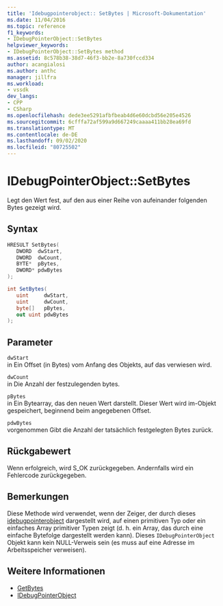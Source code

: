 ```yaml
---
title: 'Idebugpointerobject:: SetBytes | Microsoft-Dokumentation'
ms.date: 11/04/2016
ms.topic: reference
f1_keywords:
- IDebugPointerObject::SetBytes
helpviewer_keywords:
- IDebugPointerObject::SetBytes method
ms.assetid: 8c578b38-38d7-46f3-bb2e-8a730fccd334
author: acangialosi
ms.author: anthc
manager: jillfra
ms.workload:
- vssdk
dev_langs:
- CPP
- CSharp
ms.openlocfilehash: dede3ee5291afbfbeab4d6e60dcbd56e205e4526
ms.sourcegitcommit: 6cfffa72af599a9d667249caaaa411bb28ea69fd
ms.translationtype: MT
ms.contentlocale: de-DE
ms.lasthandoff: 09/02/2020
ms.locfileid: "80725502"
---
```

# <a name="idebugpointerobjectsetbytes"></a>IDebugPointerObject::SetBytes
Legt den Wert fest, auf den aus einer Reihe von aufeinander folgenden Bytes gezeigt wird.

## <a name="syntax"></a>Syntax

```cpp
HRESULT SetBytes( 
   DWORD  dwStart,
   DWORD  dwCount,
   BYTE*  pBytes,
   DWORD* pdwBytes
);
```

```csharp
int SetBytes(
   uint     dwStart,
   uint     dwCount,
   byte[]   pBytes,
   out uint pdwBytes
);
```

## <a name="parameters"></a>Parameter
`dwStart`\
in Ein Offset (in Bytes) vom Anfang des Objekts, auf das verwiesen wird.

`dwCount`\
in Die Anzahl der festzulegenden bytes.

`pBytes`\
in Ein Bytearray, das den neuen Wert darstellt. Dieser Wert wird im-Objekt gespeichert, beginnend beim angegebenen Offset.

`pdwBytes`\
vorgenommen Gibt die Anzahl der tatsächlich festgelegten Bytes zurück.

## <a name="return-value"></a>Rückgabewert
 Wenn erfolgreich, wird S_OK zurückgegeben. Andernfalls wird ein Fehlercode zurückgegeben.

## <a name="remarks"></a>Bemerkungen
 Diese Methode wird verwendet, wenn der Zeiger, der durch dieses [idebugpointerobject](../../../extensibility/debugger/reference/idebugpointerobject.md) dargestellt wird, auf einen primitiven Typ oder ein einfaches Array primitiver Typen zeigt (d. h. ein Array, das durch eine einfache Bytefolge dargestellt werden kann). Dieses `IDebugPointerObject` Objekt kann kein NULL-Verweis sein (es muss auf eine Adresse im Arbeitsspeicher verweisen).

## <a name="see-also"></a>Weitere Informationen
- [GetBytes](../../../extensibility/debugger/reference/idebugpointerobject-getbytes.md)
- [IDebugPointerObject](../../../extensibility/debugger/reference/idebugpointerobject.md)
